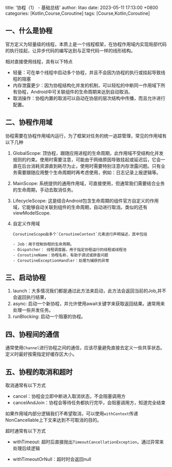 title: '协程（1） - 基础总结'
author: litao
date: 2023-05-11 17:13:00 +0800
categories: [Kotlin,Course,Coroutine]
tags: [Course,Kotlin,Coroutine]



## 一、什么是协程

官方定义为轻量级的线程，本质上是一个线程框架，在协程作用域内实现局部代码的执行挂起，让异步代码的编写达到与正常代码一样的线形结构。

相对直接使用线程，具有以下特点

- 轻量：可在单个线程中启动多个协程，并且不会因为协程的执行或挂起导致线程的阻塞
- 内存泄露更少：因为协程结构化并发的机制，可以轻松的中断同一作用域下所有协程，Android中可关联组件的生命周期来达到自动取消。
- 取消操作：协程内置的取消可以自动在协层的层次结构中传播，而且允许进行配置。

## 二、协程作用域

协程需要在协程作用域内运行，为了框架对任务的统一追踪管理，常见的作用域有以下几种

1. GlobalScope: 顶协程，跟随应用进程的生命周期，此作用域不受结构化并发规则的约束。使用时需要注意，可能由于网络原因导致挂起或延迟后，它会一直在后台消耗资源直到耗尽为止，使用时需要特别注意内存泄露问题。只有业务需要跟随应用整个生命周期时再考虑使用，例如：日志记录上报逻辑等。

2. MainScope: 系统提供的通用作用域，可直接使用，但通常我们需要结合业务的生命周期，手动去取消任务。

3. LifecycleScope: 这是结合Android包含生命周期的组件官方自定义的作用域，它能够自动关联到组件的生命周期，自动进行取消。类似的还有viewModelScope.

4. 自定义作用域

	   CoroutineScope由多个`CoroutineContext`元素进行声明描述，其中包括
	   
	   - Job：用于控制协程的生命周期。
	   - Dispatcher： 线程调度器，用于指定协程运行的线程或线程池
	   - CoroutineName：协程名称，有助于调试或排查问题
	   - CoroutineExceptionHandler：处理为捕获的异常

## 三、启动协程

1. launch：大多情况我们都是通过此方法来启动，此方法会返回当前的Job,并不会返回执行结果，
2. async: 启动一个新协程，并允许使用await关键字来获取返回结果。通常用来处理一些并发任务。
3. runBlocking: 启动一个阻塞的协程。

## 四、协程间的通信

通常使用`Channel`进行协程之间的通信，应该尽量避免直接去定义一些共享状态。定义时最好按需指定好缓存区大小。

## 五、协程的取消和超时

取消通常有以下方式

- cancel：协程会立即中断进入取消状态，不会阻塞调用方
- cancelAndJoin：协程会等待任务都执行完毕，会阻塞调用方，知道完全结束

如果作用域内部分逻辑我们不希望取消，可以使用`withContext`传递NonCancellable上下文来达到不可取消的目的。

超时通常有以下方式

- withTimeout: 超时后直接抛出`TimeoutCancellationException`，通过异常来处理后续逻辑

- withTimeoutOrNull：超时时会返回null

  
